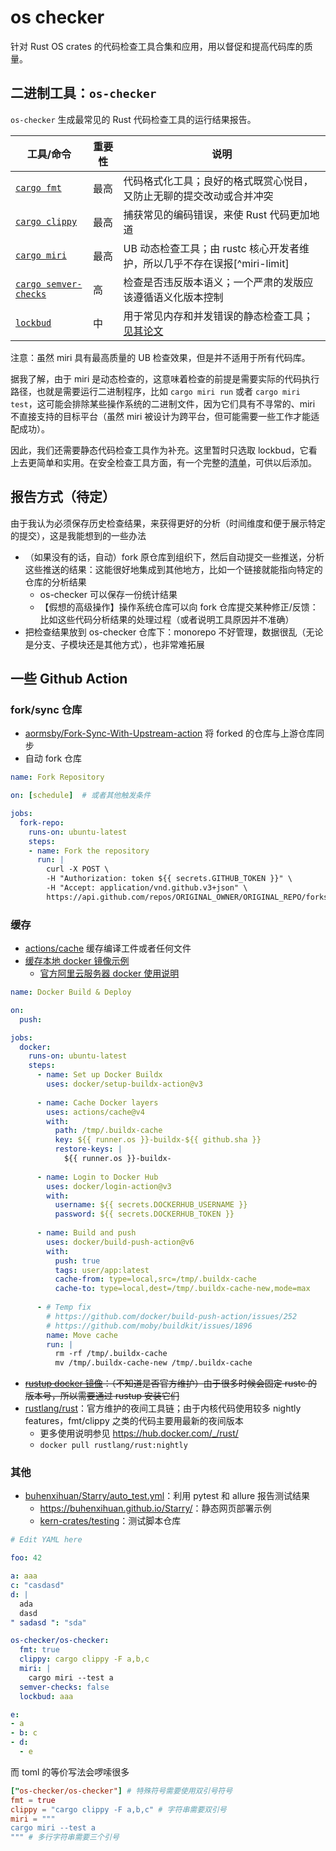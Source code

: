 # os checker

针对 Rust OS crates 的代码检查工具合集和应用，用以督促和提高代码库的质量。

## 二进制工具：`os-checker`

`os-checker` 生成最常见的 Rust 代码检查工具的运行结果报告。

| 工具/命令                                    | 重要性 | 说明                                                                           |
|----------------------------------------------|--------|--------------------------------------------------------------------------------|
| [`cargo fmt`][fmt]                           | 最高   | 代码格式化工具；良好的格式既赏心悦目，又防止无聊的提交改动或合并冲突           |
| [`cargo clippy`][clippy]                     | 最高   | 捕获常见的编码错误，来使 Rust 代码更加地道                                     |
| [`cargo miri`][miri]                         | 最高   | UB 动态检查工具；由 rustc 核心开发者维护，所以几乎不存在误报[^miri-limit]      |
| [`cargo semver-checks`][cargo-semver-checks] | 高     | 检查是否违反版本语义；一个严肃的发版应该遵循语义化版本控制 |
| [`lockbud`][lockbud]                         | 中     | 用于常见内存和并发错误的静态检查工具；[见其论文][tse]                          |


注意：虽然 miri 具有最高质量的 UB 检查效果，但是并不适用于所有代码库。

据我了解，由于 miri 是动态检查的，这意味着检查的前提是需要实际的代码执行路径，也就是需要运行二进制程序，比如 
`cargo miri run` 或者 `cargo miri test`，这可能会排除某些操作系统的二进制文件，因为它们具有不寻常的、miri
不直接支持的目标平台（虽然 miri 被设计为跨平台，但可能需要一些工作才能适配成功）。

因此，我们还需要静态代码检查工具作为补充。这里暂时只选取 lockbud，它看上去更简单和实用。在安全检查工具方面，有一个完整的[清单][checker-list]，可供以后添加。

[fmt]: https://github.com/rust-lang/rustfmt
[clippy]: https://github.com/rust-lang/rust-clippy
[miri]: https://github.com/rust-lang/miri
[lockbud]: https://github.com/BurtonQin/lockbud
[tse]: https://burtonqin.github.io/publication/2020-03-11-rustdetector-tse-8
[cargo-semver-checks]: https://github.com/obi1kenobi/cargo-semver-checks
[checker-list]: https://burtonqin.github.io/posts/2024/07/rustcheckers/

## 报告方式（待定）

由于我认为必须保存历史检查结果，来获得更好的分析（时间维度和便于展示特定的提交），这是我能想到的一些办法

* （如果没有的话，自动）fork 原仓库到组织下，然后自动提交一些推送，分析这些推送的结果：这能很好地集成到其他地方，比如一个链接就能指向特定的仓库的分析结果
  * os-checker 可以保存一份统计结果
  * 【假想的高级操作】操作系统仓库可以向 fork 仓库提交某种修正/反馈：比如这些代码分析结果的处理过程（或者说明工具原因并不准确）
* 把检查结果放到 os-checker 仓库下：monorepo 不好管理，数据很乱（无论是分支、子模块还是其他方式），也非常难拓展

## 一些 Github Action

### fork/sync 仓库

* [aormsby/Fork-Sync-With-Upstream-action](https://github.com/aormsby/Fork-Sync-With-Upstream-action) 将 forked 的仓库与上游仓库同步
* 自动 fork 仓库

```yaml
name: Fork Repository

on: [schedule]  # 或者其他触发条件

jobs:
  fork-repo:
    runs-on: ubuntu-latest
    steps:
    - name: Fork the repository
      run: |
        curl -X POST \
        -H "Authorization: token ${{ secrets.GITHUB_TOKEN }}" \
        -H "Accept: application/vnd.github.v3+json" \
        https://api.github.com/repos/ORIGINAL_OWNER/ORIGINAL_REPO/forks
```

### 缓存

* [actions/cache](https://github.com/actions/cache) 缓存编译工件或者任何文件
* [缓存本地 docker 镜像示例](https://docs.docker.com/build/ci/github-actions/cache/#local-cache)
  * [官方阿里云服务器 docker 使用说明](https://help.aliyun.com/zh/ecs/use-cases/install-and-use-docker-on-a-linux-ecs-instance)

```yaml
name: Docker Build & Deploy

on:
  push:

jobs:
  docker:
    runs-on: ubuntu-latest
    steps:
      - name: Set up Docker Buildx
        uses: docker/setup-buildx-action@v3
      
      - name: Cache Docker layers
        uses: actions/cache@v4
        with:
          path: /tmp/.buildx-cache
          key: ${{ runner.os }}-buildx-${{ github.sha }}
          restore-keys: |
            ${{ runner.os }}-buildx-
      
      - name: Login to Docker Hub
        uses: docker/login-action@v3
        with:
          username: ${{ secrets.DOCKERHUB_USERNAME }}
          password: ${{ secrets.DOCKERHUB_TOKEN }}
      
      - name: Build and push
        uses: docker/build-push-action@v6
        with:
          push: true
          tags: user/app:latest
          cache-from: type=local,src=/tmp/.buildx-cache
          cache-to: type=local,dest=/tmp/.buildx-cache-new,mode=max
      
      - # Temp fix
        # https://github.com/docker/build-push-action/issues/252
        # https://github.com/moby/buildkit/issues/1896
        name: Move cache
        run: |
          rm -rf /tmp/.buildx-cache
          mv /tmp/.buildx-cache-new /tmp/.buildx-cache
```

* ~~[rustup docker 镜像](https://hub.docker.com/r/rustdocker/rustup/tags)：（不知道是否官方维护）由于很多时候会固定 rustc 的版本号，所以需要通过 rustup 安装它们~~
* [rustlang/rust](https://hub.docker.com/r/rustlang/rust/)：官方维护的夜间工具链；由于内核代码使用较多 nightly features，fmt/clippy 之类的代码主要用最新的夜间版本
  * 更多使用说明参见 <https://hub.docker.com/_/rust/>
  * `docker pull rustlang/rust:nightly`


### 其他

* [buhenxihuan/Starry/auto_test.yml](https://github.com/buhenxihuan/Starry/blob/x86_64/.github/workflows/auto_test.yml)：利用 pytest 和 allure 报告测试结果
  * <https://buhenxihuan.github.io/Starry/>：静态网页部署示例
  * [kern-crates/testing](https://github.com/kern-crates/testing)：测试脚本仓库


```yaml
# Edit YAML here

foo: 42

a: aaa
c: "casdasd"
d: |
  ada
  dasd
" sadasd ": "sda"

os-checker/os-checker:
  fmt: true
  clippy: cargo clippy -F a,b,c
  miri: |
    cargo miri --test a
  semver-checks: false
  lockbud: aaa

e:
- a
- b: c
- d:
  - e
```

而 toml 的等价写法会啰嗦很多

```toml
["os-checker/os-checker"] # 特殊符号需要使用双引号符号
fmt = true
clippy = "cargo clippy -F a,b,c" # 字符串需要双引号
miri = """
cargo miri --test a
""" # 多行字符串需要三个引号
```
